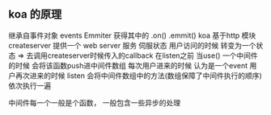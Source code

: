 ## koa 的原理  
继承自事件对象 events Emmiter 获得其中的 .on() .emmit()
koa 基于http 模块 createserver 提供一个 web server 服务 
伺服状态
用户访问的时候
转变为一个状态 => 去调用createserver时候传入的callback
在listen之前 当use() 一个中间件的时候 会将该函数push进中间件数组
每次用户进来的时候 认为是一个event
用户再次进来的时候 listen 会将中间件数组中的方法(数组保障了中间件执行的顺序) 依次执行一遍

中间件每一个一般是个函数， 一般包含一些异步的处理

